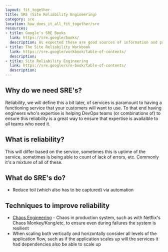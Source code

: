 ```yaml
---
layout: fit_together
title: SRE (Site Reliability Engineering)
category: sre
location: how_does_it_all_fit_together/sre
resources:
- title: Google's SRE Books
  link: https://sre.google/books/
  description: As expected these are good sources of information and practices. Definitely worth a read on a regular basis
- title: The Site Reliability Workbook
  link: https://sre.google/workbook/table-of-contents/
  description: 
- title: Site Reliability Engineering
  link: https://sre.google/sre-book/table-of-contents/
  description: 
---
```


## Why do we need SRE's?

Reliability, we will define this a bit later, of services is paramount to having a functioning service that your customers will want to use. To that end having engineers who's expertise is helping DevOps teams (or combinations of) to ensure this reliability is a great way to ensure that expertise is availalble to all teams who need it.

## What is reliability?

This will differ based on the service, sometimes this is uptime of the service, sometimes is being able to count of lack of errors, etc. Commonly it's a mixture of all of these.

## What do SRE's do?

* Reduce toil (which also has to be captured) via automation

## Techniques to improve reliability

* [Chaos Engineering](http://principlesofchaos.org/) - Chaos in production system, such as with Netflix's Chaos Monkey/Kong/etc, to ensure even during failures the system is resilient
* When scaling both vertically and horizontally consider all levels of the application flow, such as if the application scales up will the services it had dependencies also be able to scale up
